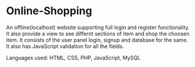 # Online-Shopping
An offline(localhost) website supporting full login and register functionality. It also provide a view to see differnt sections of item and shop the choosen item. It consists of the user panel login, signup and database for the same. It also has JavaScript validation for all the fields.

Languages used: HTML, CSS, PHP, JavaScript, MySQL
